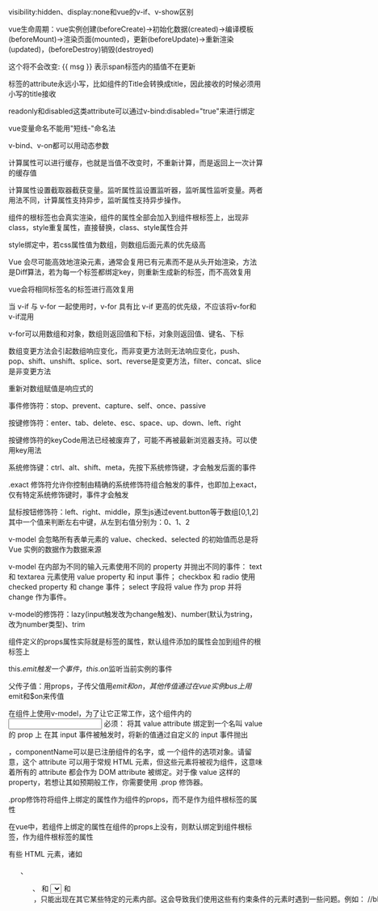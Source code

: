 visibility:hidden、display:none和vue的v-if、v-show区别

vue生命周期：vue实例创建(beforeCreate)->初始化数据(created)->编译模板(beforeMount)->渲染页面(mounted)，更新(beforeUpdate)->重新渲染(updated)，(beforeDestroy)销毁(destroyed)

<span v-once>这个将不会改变: {{ msg }}</span> 表示span标签内的插值不在更新

标签的attribute永远小写，比如<my-com Title="123"></my-com>组件的Title会转换成title，因此接收的时候必须用小写的title接收

readonly和disabled这类attribute可以通过v-bind:disabled="true"来进行绑定

vue变量命名不能用"短线-"命名法

v-bind、v-on都可以用动态参数

计算属性可以进行缓存，也就是当值不改变时，不重新计算，而是返回上一次计算的缓存值

计算属性设置截取器截获变量。监听属性监设置监听器，监听属性监听变量。两者用法不同，计算属性支持异步，监听属性支持异步操作。

组件的根标签也会真实渲染，组件的属性全部会加入到组件根标签上，出现非class，style重复属性，直接替换，class、style属性合并

style绑定中，若css属性值为数组，则数组后面元素的优先级高

Vue 会尽可能高效地渲染元素，通常会复用已有元素而不是从头开始渲染，方法是Diff算法，若为每一个标签都绑定key，则重新生成新的标签，而不高效复用

vue会将相同标签名的标签进行高效复用

当 v-if 与 v-for 一起使用时，v-for 具有比 v-if 更高的优先级，不应该将v-for和v-if混用

v-for可以用数组和对象，数组则返回值和下标，对象则返回值、键名、下标

数组变更方法会引起数组响应变化，而非变更方法则无法响应变化，push、pop、shift、unshift、splice、sort、reverse是变更方法，filter、concat、slice是非变更方法

重新对数组赋值是响应式的

事件修饰符：stop、prevent、capture、self、once、passive

按键修饰符：enter、tab、delete、esc、space、up、down、left、right

按键修饰符的keyCode用法已经被废弃了，可能不再被最新浏览器支持。可以使用key用法

系统修饰键：ctrl、alt、shift、meta，先按下系统修饰键，才会触发后面的事件

.exact 修饰符允许你控制由精确的系统修饰符组合触发的事件，也即加上exact，仅有特定系统修饰键时，事件才会触发

鼠标按钮修饰符：left、right、middle，原生js通过event.button等于数组[0,1,2]其中一个值来判断左右中键，从左到右值分别为：0、1、2

v-model 会忽略所有表单元素的 value、checked、selected 的初始值而总是将 Vue 实例的数据作为数据来源

v-model 在内部为不同的输入元素使用不同的 property 并抛出不同的事件：
text 和 textarea 元素使用 value property 和 input 事件；
checkbox 和 radio 使用 checked property 和 change 事件；
select 字段将 value 作为 prop 并将 change 作为事件。

v-model的修饰符：lazy(input触发改为change触发)、number(默认为string，改为number类型)、trim

组件定义的props属性实际就是标签的属性，默认组件添加的属性会加到组件的根标签上

this.$emit触发一个事件，this.$on监听当前实例的事件

父传子值：用props，子传父值用$emit和on，其他传值通过在vue实例bus上用$emit和$on来传值

在组件上使用v-model，为了让它正常工作，这个组件内的 <input> 必须：
将其 value attribute 绑定到一个名叫 value 的 prop 上
在其 input 事件被触发时，将新的值通过自定义的 input 事件抛出

<component v-bind:is="componentName"></component>，componentName可以是已注册组件的名字，或
一个组件的选项对象。请留意，这个 attribute 可以用于常规 HTML 元素，但这些元素将被视为组件，这意味着所有的 attribute 都会作为 DOM attribute 被绑定。对于像 value 这样的 property，若想让其如预期般工作，你需要使用 .prop 修饰器。

.prop修饰符将组件上绑定的属性作为组件的props，而不是作为组件根标签的属性

在vue中，若组件上绑定的属性在组件的props上没有，则默认绑定到组件根标签，作为组件根标签的属性

有些 HTML 元素，诸如 <ul>、<ol>、<table> 和 <select>，对于哪些元素可以出现在其内部是有严格限制的。而有些元素，诸如 <li>、<tr> 和 <option>，只能出现在其它某些特定的元素内部。这会导致我们使用这些有约束条件的元素时遇到一些问题。例如：
```javascript
//blog-post-row不能出现在table中
<table>
  <blog-post-row></blog-post-row> 
</table>

//解决办法
<table>
  <tr is="blog-post-row"></tr>
</table>

/*
需要注意的是如果我们从以下来源使用模板的话，这条限制是不存在的：
字符串 (例如：template: '...')
单文件组件 (.vue)
<script type="text/x-template">
/*
```

组件名词为"短线-"型只由"短线-"型调用，而驼峰命名法可以用"短线-"型只由"短线-"型或驼峰命名法调用

HTML 中的 attribute 名是大小写不敏感的，所以浏览器会把所有大写字符解释为小写字符。这意味着当你使用 DOM 中的模板时，camelCase (驼峰命名法) 的 prop 名需要使用其等价的 kebab-case (短横线分隔命名) 命名，重申一次，如果你使用字符串模板等，那么这个限制就不存在了。

props写法：
```
props: ['a','b']

props: {
    a: String,
    b: Number
}

props: {
    a: {
        type: String
    },
    b: {
        type: Number
    }
}

```

props会根据父组件变化让子组件响应变化，因此子组件不应该改动props值，只能读操作，因为你修改了props的值，等父组件更新了，props又修改了，如果我们真需要操作props可以使用计算属性

props的default属性可以是值也可以是函数，该函数返回一个值

当prop验证失败的时候，(开发环境构建版本的) Vue 将会产生一个控制台的警告。

注意那些prop会在一个组件实例创建之前进行验证，所以实例的 property (如 data、computed 等) 在 default 或 validator 函数中是不可用的

props的type还可以是一个自定义的构造函数，并且通过 instanceof 来进行检查确认。例如，给定下列现成的构造函数：
```javascript
function Person (firstName, lastName) {
  this.firstName = firstName
  this.lastName = lastName
}
// 你可以使用：
Vue.component('blog-post', {
  props: {
    author: Person
  }
})
//来验证 author prop 的值是否是通过 new Person 创建的。
```

如果你不希望组件的根元素继承组件传来的attribute，你可以在组件的选项中设置inheritAttrs: false。例如：
```
Vue.component('my-component', {
  inheritAttrs: false,
  // ...
})
```

然后通过$attr对象(键名是组件传来的参数名，键值则是组件传来的参数值)来自定义组件传来的参数绑定到组件内部哪个标签上，也即Vue文档解释的：有了inheritAttrs: false 和$attrs，你就可以手动决定这些attribute会被赋予哪个元素，但是要注意 inheritAttrs: false 选项不会影响 style 和 class 的绑定。





